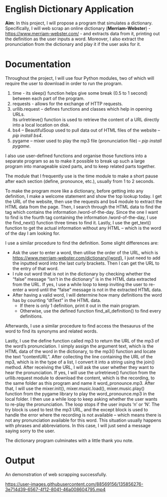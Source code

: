 # English Dictionary Application
**Aim**: In this project, I will propose a program that simulates a dictionary. Specifically, I will web scrap an online dictionary (**Merriam-Webster**) - https://www.merriam-webster.com/ - and extracts data from it, printing out the definition as the user inputs a word. Moreover, I also extract the pronunciation from the dictionary and play it if the user asks for it. 

# Documentation
Throughout the project, I will use four Python modules, two of which will require the user to download in order to run the program. 
1.	time - its sleep() function helps give some break (0.5 to 1 second) between each part of the program.
2.	requests - allows for the exchange of HTTP requests.
3.	urllib.request – defines functions and classes which help in opening URLs.</br>Its urlretrieve() function is used to retrieve the content of a URL directly into a local location on disk.
4.	bs4 – BeautifulSoup used to pull data out of HTML files of the website – _pip install bs4_.
5.	pygame – mixer used to play the mp3 file (pronunciation file) – _pip install pygame_.

I also use user-defined functions and organise those functions into a separate program so as to make it possible to break up such a large program into manageable sized parts, and to keep related parts together.

The module that I frequently use is the time module to make a short pause after each section (define, pronounce, etc.), usually from 1 to 2 seconds.

To make the program more like a dictionary, before getting into any definition, I make a welcome statement and show the top lookup today. I get the URL of the website, then use the requests and bs4 module to extract the HTML data from the page. Then, I search through the HTML data to find the <a> tag which contains the information /word-of-the-day. Since the one I want to find is the fourth <a> tag containing the information /word-of-the-day, I use the find_next() function three times to find it. Lastly, I use the get_text() function to get the actual information without any HTML – which is the word of the day I am looking for.

I use a similar procedure to find the definition. Some slight differences are:
- Ask the user to enter a word, then utilise the order of the URL, which is <https://www.merriam-webster.com/dictionary/{word}>, I just need to add the inputted word into the last curly brackets. Then I can get the URL to the entry of that word.
- I rule out word that is not in the dictionary by checking whether the “false” message “isn\'t in the dictionary” is in the HTML data extracted from the URL. If yes, I use a while loop to keep inviting the user to re-enter a word until the “false” message is not in the extracted HTML data.
- After having a valid word, I will determine how many definitions the word has by counting “dtText” in the HTML data.
  - If there is only 1 definition, print it out in the main program.
  - Otherwise, use the defined function find_all_definition() to find every definitions.

Afterwards, I use a similar procedure to find access the thesaurus of the word to find its synonyms and related words.

Lastly, I use the define function called mp3 to return the URL of the mp3 of the word’s pronunciation. I simply assign the argument text, which is the HTML data of the word in the dictionary, to the mp3() function and locate the text “contentURL”. After collecting the line containing the URL of the mp3, which is in the type of a list, I convert it into a string using the join() method. After receiving the URL, I will ask the user whether they want to hear the pronunciation. If yes, I will use the urlretrieve() function from the urllib.request module to download the content, which is the recording, to the same folder as this program and name it word_pronounce.mp3. After that, I will use the mixer.init(), mixer.music.load(), mixer.music.play() function from the pygame library to play the word_pronounce.mp3 in the local folder. I then use a while loop to keep asking whether the user wants to re-play the pronunciation. The loop stops if the user inputs ‘n’ or ‘N’. The try block is used to test the mp3 URL, and the except block is used to handle the error where the recording is not available – which means there is not any pronunciation available for this word. This situation usually happens with phrases and abbreviations. In this case, I will just send a message saying sorry to the user.

The dictionary program culminates with a little thank you note.

# Output
An demonstration of web scrapping successfully.

https://user-images.githubusercontent.com/88569156/135856276-3e714d39-6567-4f12-8041-46a008604795.mp4
